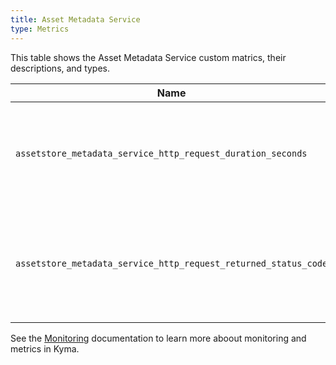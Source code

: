 ```yaml
---
title: Asset Metadata Service
type: Metrics
---
```


This table shows the Asset Metadata Service custom matrics, their descriptions, and types.

| Name | Type | Description |
|------|-------------|------|
| `assetstore_metadata_service_http_request_duration_seconds` | histogram | Specifies a number of HTTP requests the service processes in a given time series. |
| `assetstore_metadata_service_http_request_returned_status_code` | counter | Specifies a number of different HTTP response status codes in a given time series. |

See the [Monitoring](/components/monitoring) documentation to learn more aboout monitoring and metrics in Kyma.
